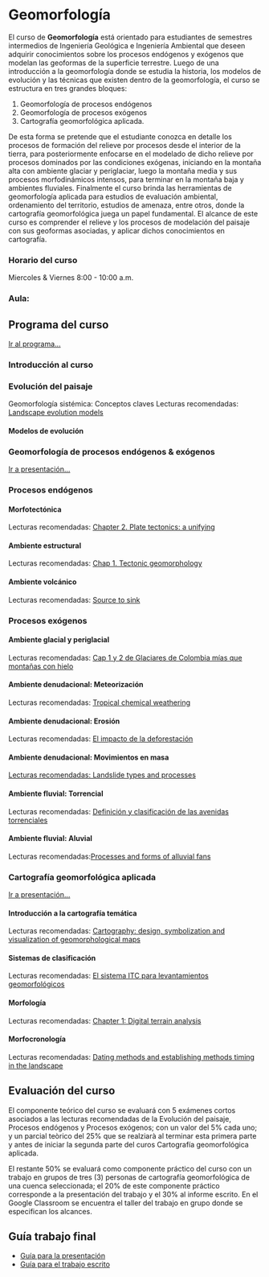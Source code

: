 # Geomorfología

El curso de **Geomorfología** está orientado para estudiantes de semestres intermedios de Ingeniería Geológica e Ingeniería Ambiental que deseen adquirir conocimientos sobre los procesos endógenos y exógenos que modelan las geoformas de la superficie terrestre. Luego de una introducción a la geomorfología donde se estudia la historia, los modelos de evolución y las técnicas que existen dentro de la geomorfología, el curso se estructura en tres grandes bloques: 

1. Geomorfología de procesos endógenos
2. Geomorfología de procesos exógenos
3. Cartografía geomorfológica aplicada. 

De esta forma se pretende que el estudiante conozca en detalle los procesos de formación del relieve por procesos desde el interior de la tierra, para posteriormente enfocarse en el modelado de dicho relieve por procesos dominados por las condiciones exógenas, iniciando en la montaña alta con ambiente glaciar y periglaciar, luego la montaña media y sus procesos morfodinámicos intensos, para terminar en la montaña baja y ambientes fluviales. Finalmente el curso brinda las herramientas de geomorfología aplicada para estudios de evaluación ambiental, ordenamiento del territorio, estudios de amenaza, entre otros, donde la cartografía geomorfológica juega un papel fundamental. El alcance de este curso es comprender el relieve y los procesos de modelación del paisaje con sus geoformas asociadas, y aplicar dichos conocimientos en cartografía.

### Horario del curso
Miercoles & Viernes 8:00 - 10:00 a.m.

### Aula: 

## Programa del curso
[Ir al programa...](/Programa_GEOMORFOLOGIA.pdf)

### Introducción al curso

### Evolución del paisaje
Geomorfología sistémica: Conceptos claves
Lecturas recomendadas: [Landscape evolution models](https://www.sciencedirect.com/science/article/pii/S1571086603010121)

#### Modelos de evolución

### Geomorfología de procesos endógenos & exógenos
[Ir a presentación...](/html/Geomorfologia.html)

### Procesos endógenos

#### Morfotectónica
Lecturas recomendadas: [Chapter 2. Plate tectonics: a unifying](http://usuarios.geofisica.unam.mx/cecilia/cursos/PTeCh02_Wicander-PhysG.pdf)


#### Ambiente estructural
Lecturas recomendadas: [Chap 1. Tectonic geomorphology](https://www.irsm.cas.cz/ext/ethiopia/materials/papers/tectonic_geomorphology/Tectonic_Geomorphology_Burbank.pdf)

#### Ambiente volcánico
Lecturas recomendadas: [Source to sink](https://www.sciencedirect.com/science/article/pii/S0037073809000980)

### Procesos exógenos

#### Ambiente glacial y periglacial
Lecturas recomendadas: [Cap 1 y 2 de Glaciares de Colombia mías que montañas con hielo](https://rds.org.co/documentos/glaciares_de_colombia)

#### Ambiente denudacional: Meteorización
Lecturas recomendadas: [Tropical chemical weathering](https://www.researchgate.net/publication/222693356_Tropical_chemical_weathering_of_hillslope_deposits_and_bedrock_source_in_the_Aburra_Valley_northern_Colombian_Andes)

#### Ambiente denudacional: Erosión
Lecturas recomendadas: [El impacto de la deforestación](https://raccefyn.co/index.php/raccefyn/article/view/141/123)

#### Ambiente denudacional: Movimientos en masa
[Lecturas recomendadas: Landslide types and processes](https://onlinepubs.trb.org/Onlinepubs/sr/sr247/sr247-003.pdf)

#### Ambiente fluvial: Torrencial
Lecturas recomendadas: [Definición y clasificación de las avenidas torrenciales](https://revistas.unal.edu.co/index.php/rcg/article/view/72612)  

#### Ambiente fluvial: Aluvial 
Lecturas recomendadas:[Processes and forms of alluvial fans](http://web.gps.caltech.edu/~mpl/Ge126_Reading_List/Ch14.pdf)

### Cartografía geomorfológica aplicada
[Ir a presentación...](/html/CartoGeomorfologia.html)

#### Introducción a la cartografía temática
Lecturas recomendadas: [Cartography: design, symbolization and visualization of geomorphological maps](https://www.researchgate.net/publication/229058600_Cartography_design_symbolisation_and_visualisation_of_geomorphological_maps)

#### Sistemas de clasificación
Lecturas recomendadas: [El sistema ITC para levantamientos geomorfológicos](https://libros.sgc.gov.co/index.php/editorial/catalog/view/52/44/438-1) 

#### Morfología
Lecturas recomendadas: [Chapter 1: Digital terrain analysis](https://johnwilson.usc.edu/wp-content/uploads/2016/05/2000-Wilson-Gallant-Terrain-Anaylsis-Chapter-1.pdf)

#### Morfocronología 
Lecturas recomendadas: [Dating methods and establishing methods timing in the landscape](http://geosci.uchicago.edu/~kite/doc/Anderson_and_Anderson_ch_6.pdf)

## Evaluación del curso
El componente teórico del curso se evaluará con 5 exámenes cortos asociados a las lecturas recomendadas de la 
Evolución del paisaje, Procesos endógenos y Procesos exógenos; con un valor del
5% cada uno; y un parcial teòrico del 25% que se realziarà al terminar esta primera parte y antes de iniciar 
la segunda parte del curos Cartografía geomorfológica aplicada.

El restante 50% se evaluará como componente práctico del curso con un trabajo en
grupos de tres (3) personas de cartografía geomorfológica de una cuenca seleccionada; el 20\% de este
componente práctico corresponde a la presentación del trabajo y el 30% al informe escrito. En el
Google Classroom se encuentra el taller del trabajo en grupo donde se especifican los alcances.

## Guía trabajo final
* [Guía para la presentación](/trabajoGrupo/Guia_Presentacion.pdf) 
* [Guía para el trabajo escrito](/trabajoGrupo/Guia_TrabajoEscrito.pdf)





